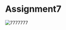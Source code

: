 # Assignment7
![7777777](https://user-images.githubusercontent.com/108196136/187507010-8a4ea0b3-5f32-49b4-81d6-c4ab1386937b.png)
